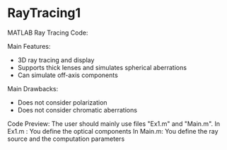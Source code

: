 # RayTracing1

MATLAB Ray Tracing Code:

Main Features:
* 3D ray tracing and display
* Supports thick lenses and simulates spherical aberrations 
* Can simulate off-axis components

Main Drawbacks:
* Does not consider polarization
* Does not consider chromatic aberrations


Code Preview:
The user should mainly use files "Ex1.m" and "Main.m".
In Ex1.m : You define the optical components
In Main.m: You define the ray source and the computation parameters


